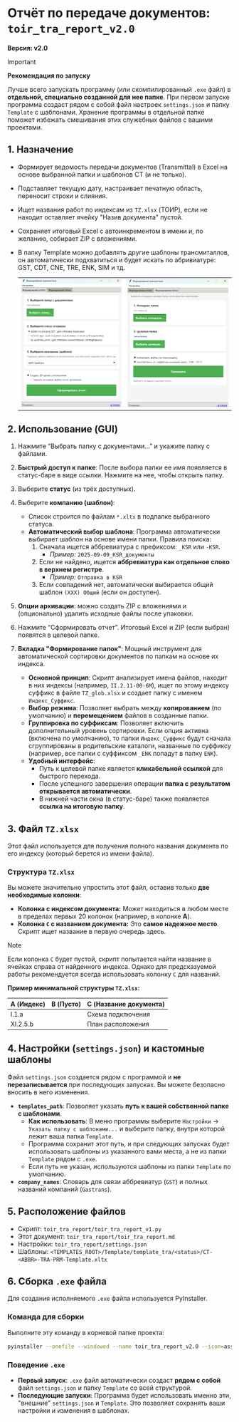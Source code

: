 # Отчёт по передаче документов: `toir_tra_report_v2.0`

**Версия: v2.0**

> [!IMPORTANT]
> **Рекомендация по запуску**
>
> Лучше всего запускать программу (или скомпилированный `.exe` файл) в **отдельной, специально созданной для нее папке**.
> При первом запуске программа создаст рядом с собой файл настроек `settings.json` и папку `Template` с шаблонами. Хранение программы в отдельной папке поможет избежать смешивания этих служебных файлов с вашими проектами.

## 1. Назначение

- Формирует ведомость передачи документов (Transmittal) в Excel на основе выбранной папки и шаблонов CT (и не только).
- Подставляет текущую дату, настраивает печатную область, переносит строки и слияния.
- Ищет названия работ по индексам из `TZ.xlsx` (ТОИР), если не находит оставляет ячейку "Назив документа" пустой.
- Сохраняет итоговый Excel с автоинкрементом в имени и, по желанию, собирает ZIP с вложениями.
- ‎В папку Template можно добавлять другие шаблоны трансмиталлов, он автоматически подхватиться и будет искать по абривиатуре: GST,  CDT, CNE, TRE, ENK, SIM и тд.

  |                                                 |                                                 |
  | ----------------------------------------------- | ----------------------------------------------- |
  | ![Report1](assets/image_toir_tra_report_v1_1.png) | ![Report2](assets/image_toir_tra_report_v1_2.png) |

## 2. Использование (GUI)

1. Нажмите “Выбрать папку с документами…” и укажите папку с файлами.
2. **Быстрый доступ к папке**: После выбора папки ее имя появляется в статус-баре в виде ссылки. Нажмите на нее, чтобы открыть папку.
3. Выберите **статус** (из трёх доступных).
4. Выберите **компанию (шаблон)**:

   - Список строится по файлам `*.xltx` в подпапке выбранного статуса.
   - **Автоматический выбор шаблона**: Программа автоматически выбирает шаблон на основе имени папки. Правила поиска:
     1. Сначала ищется аббревиатура с префиксом: `_KSR` или `-KSR`.
        - *Пример:* `2025-09-09_KSR_документы`
     2. Если не найдено, ищется **аббревиатура как отдельное слово в верхнем регистре**.
        - *Пример:* `Отправка в KSR`
     3. Если совпадений нет, автоматически выбирается общий шаблон `(XXX) Общий` (если он доступен).
5. **Опции архивации**: можно создать ZIP с вложениями и (опционально) удалить исходные файлы после упаковки.
6. Нажмите “Сформировать отчет”. Итоговый Excel и ZIP (если выбран) появятся в целевой папке.
7. **Вкладка "Формирование папок"**: Мощный инструмент для автоматической сортировки документов по папкам на основе их индекса.

   - **Основной принцип**: Скрипт анализирует имена файлов, находит в них индексы (например, `II.2.11-00-6M`), ищет по этому индексу суффикс в файле `TZ_glob.xlsx` и создает папку с именем `Индекс_Суффикс`.
   - **Выбор режима**: Позволяет выбрать между **копированием** (по умолчанию) и **перемещением** файлов в созданные папки.
   - **Группировка по суффиксам**: Позволяет включить дополнительный уровень сортировки. Если опция активна (включена по умолчанию), то папки `Индекс_Суффикс` будут сначала сгруппированы в родительские каталоги, названные по суффиксу (например, все папки с суффиксом `_ENK` попадут в папку `ENK`).
   - **Удобный интерфейс**:
     - Путь к целевой папке является **кликабельной ссылкой** для быстрого перехода.
     - После успешного завершения операции **папка с результатом открывается автоматически**.
     - В нижней части окна (в статус-баре) также появляется **ссылка на итоговую папку**.

## 3. Файл `TZ.xlsx`

Этот файл используется для получения полного названия документа по его индексу (который берется из имени файла).

### Структура `TZ.xlsx`

Вы можете значительно упростить этот файл, оставив только **две необходимые колонки**:

- **Колонка с индексом документа:** Может находиться в любом месте в пределах первых 20 колонок (например, в колонке **A**).
- **Колонка `C` с названием документа:** Это **самое надежное место**. Скрипт ищет название в первую очередь здесь.

> [!NOTE]
> Если колонка `C` будет пустой, скрипт попытается найти название в ячейках справа от найденного индекса. Однако для предсказуемой работы рекомендуется всегда использовать колонку `C` для названий.

**Пример минимальной структуры `TZ.xlsx`:**

| A (Индекс) | B (Пусто) | C (Название документа) |
| :--------------- | :------------- | :-------------------------------------- |
| I.1.a            |                | Схема подключения       |
| XI.2.5.b         |                | План расположения       |

## 4. Настройки (`settings.json`) и кастомные шаблоны

Файл `settings.json` создается рядом с программой и **не перезаписывается** при последующих запусках. Вы можете безопасно вносить в него изменения.

- **`templates_path`**: Позволяет указать **путь к вашей собственной папке с шаблонами**.
  - **Как использовать**: В меню программы выберите `Настройки` -> `Указать папку с шаблонами...` и выберите папку, внутри которой лежит ваша папка `Template`.
  - Программа сохранит этот путь, и при следующих запусках будет использовать шаблоны из указанного вами места, а не из папки `Template` рядом с `.exe`.
  - Если путь не указан, используются шаблоны из папки `Template` по умолчанию.
- **`company_names`**: Словарь для связи аббревиатур (`GST`) и полных названий компаний (`Gastrans`).

## 5. Расположение файлов

- Скрипт: `toir_tra_report/toir_tra_report_v1.py`
- Этот документ: `toir_tra_report/toir_tra_report.md`
- Настройки: `toir_tra_report/settings.json`
- Шаблоны: `<TEMPLATES_ROOT>/Template/template_tra/<status>/CT-<ABBR>-TRA-PRM-Template.xltx`

## 6. Сборка `.exe` файла

Для создания исполняемого `.exe` файла используется PyInstaller.

### Команда для сборки

Выполните эту команду в корневой папке проекта:

```bash
pyinstaller --onefile --windowed --name toir_tra_report_v2.0 --icon=assets/icon_toir_tra_report.ico --add-data "Template;Template" toir_tra_report_v1.py
```

### Поведение `.exe`

- **Первый запуск**: `.exe` файл автоматически создаст **рядом с собой** файл `settings.json` и папку `Template` со всей структурой.
- **Последующие запуски**: Программа будет использовать именно эти, "внешние" `settings.json` и `Template`. Это позволяет сохранять ваши настройки и изменения в шаблонах.


